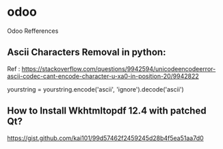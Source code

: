 # odoo
Odoo Refferences

Ascii Characters Removal in python:
-----------------------------------
Ref : https://stackoverflow.com/questions/9942594/unicodeencodeerror-ascii-codec-cant-encode-character-u-xa0-in-position-20/9942822

yourstring = yourstring.encode('ascii', 'ignore').decode('ascii')

How to Install Wkhtmltopdf 12.4 with patched Qt?
------------------------------------------------
https://gist.github.com/kai101/99d57462f2459245d28b4f5ea51aa7d0
